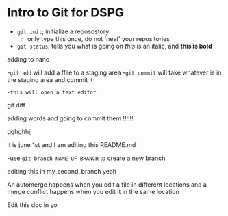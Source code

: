 # Intro to Git for DSPG

- `git init`; initialize a reposostory
    - only type this once, do not 'nest' your repositories
- `git status`; tells you what is going on
*this* is an italic, and **this is bold**

adding to nano 

-`git add` will add a ffile to a staging area
-`git commit` will take whatever is in the staging area and commit it 

    -this will open a text editor
git diff

adding words and going to commit them !!!!!!


gghghhjj

it is june 1st and I am editing this README.md 


-use `git branch NAME OF BRANCH` to create a new branch 


editing this in my_second_branch yeah

An automerge happens when you edit a file in different locations
and a merge conflict happens when you edit it in the same location


Edit this doc in yo
